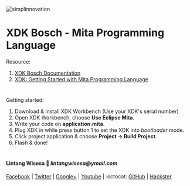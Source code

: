 ![simplinnovation](https://4.bp.blogspot.com/-f7YxPyqHAzY/WJ6VnkvE0SI/AAAAAAAADTQ/0tDQPTrVrtMAFT-q-1-3ktUQT5Il9FGdQCLcB/s350/simpLINnovation1a.png)

# XDK Bosch - Mita Programming Language

Resource: 
1. [XDK Bosch Documentation](https://developer.bosch.com/web/xdk/introduction)
2. [XDK: Getting Started with Mita Programming Language](https://developer.bosch.com/web/xdk/getting-started)

#

Getting started:
1. Download & install XDK Workbench (Use your XDK's serial number)
2. Open XDK Workbench, choose __Use Eclipse Mita__.
3. Write your code on __application.mita__.
4. Plug XDK in while press button 1 to set the XDK into _bootloader_ mode.
5. Click project application & choose __Project -> Build Project__.
6. Flash & done!

#

#### Lintang Wisesa :love_letter: _lintangwisesa@ymail.com_

[Facebook](https://www.facebook.com/lintangbagus) | 
[Twitter](https://twitter.com/Lintang_Wisesa) |
[Google+](https://plus.google.com/u/0/+LintangWisesa1) |
[Youtube](https://www.youtube.com/user/lintangbagus) | 
:octocat: [GitHub](https://github.com/LintangWisesa) |
[Hackster](https://www.hackster.io/lintangwisesa)